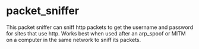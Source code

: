 # packet_sniffer

This packet sniffer can sniff http packets to get the username and password for sites that use http. Works best when used after an arp_spoof or MITM on a computer in the same network to sniff its packets. 

